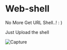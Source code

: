 # Web-shell
No More Get URL Shell..! : )

Just Upload the shell

![Capture](https://user-images.githubusercontent.com/75741506/144897675-b5b9c22f-b9d7-42d5-be95-742c27bb13f8.PNG)
